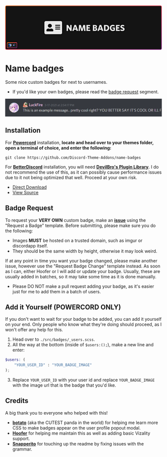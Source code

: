 ![Banner](./assets/banner.png)

# Name badges
Some nice custom badges for next to usernames.
- If you'd like your own badges, please read the [badge request](https://github.com/Discord-Theme-Addons/discord-name-badges#badge-request) segment.

![Preview](./screenshots/MessagePreview.png)

## Installation
For **[Powercord](http://powercord.dev/)** installation, **locate and head over to your themes folder, open a terminal of choice, and enter the following:**
```
git clone https://github.com/Discord-Theme-Addons/name-badges
```

For **[BetterDiscord](http://betterdiscord.app/)** installation, you will need **[DevilBro's Plugin Library](https://github.com/mwittrien/BetterDiscordAddons/tree/master/Library/)**. I do not recommend the use of this, as it can possibly cause performance issues due to it not being optimized that well. Proceed at your own risk.
- [Direct Download](https://github.com/Discord-Theme-Addons/name-badges/releases/download/1.4.0/NameBadges.theme.css)
- [View Source](https://discord-theme-addons.github.io/name-badges/src/betterdiscord/NameBadges.theme.css)

## Badge Request
To request your **VERY OWN** custom badge, make an **[issue](https://github.com/Discord-Theme-Addons/discord-name-badges/issues/new/choose)** using the "Request a Badge" template. Before submitting, please make sure you do the following:
- Images **MUST** be hosted on a trusted domain, such as imgur or discordapp itself. 
- They should be the same width by height, otherwise it may look weird.

If at any point in time you want your badge changed, please make another issue, however use the "Request Badge Change" template instead. As soon as I can, either Hoofer or I will add or update your badge. Usually, these are usually added in batches, so it may take some time as it is done manually. 
- Please DO NOT make a pull request adding your badge, as it's easier just for me to add them in a batch of users.

## Add it Yourself (POWERCORD ONLY)
If you don't want to wait for your badge to be added, you can add it yourself on your end. Only people who know what they're doing should proceed, as I won't offer any help for this.

1. Head over to `./src/badges/_users.scss`.
2. All the way at the bottom (inside of `$users:();`), make a new line and enter:
```scss
$users: (
    "YOUR_USER_ID" : "YOUR_BADGE_IMAGE"
);
```
3. Replace `YOUR_USER_ID` with your user id and replace `YOUR_BADGE_IMAGE` with the image url that is the badge that you'd like.

## Credits 
A big thank you to everyone who helped with this!
- **[botato](https://github.com/bototo2)** (aka the CUTEST panda in the world) for helping me learn more CSS to make badges appear on the user profile popout modal. 
- **[Hoofer](https://github.com/HooferDevelops)** for helping me maintain this as well as adding basic Vizality support.
- **[Snapperito](https://github.com/Snapperito)** for touching up the readme by fixing issues with the grammar.